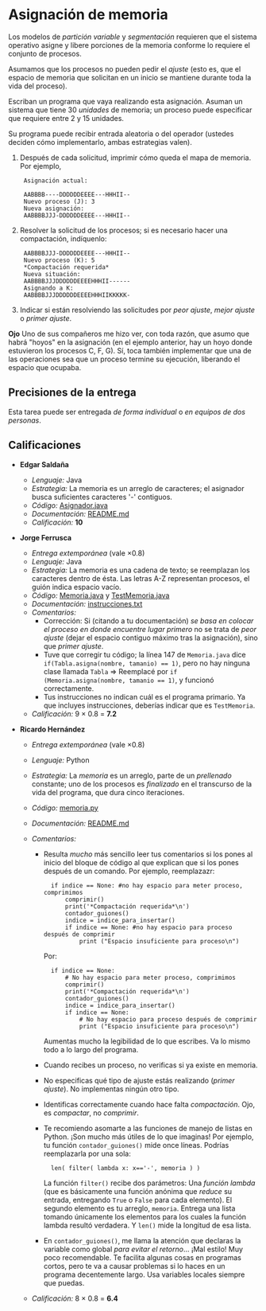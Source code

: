 # Asignación de memoria

Los modelos de _partición variable_ y _segmentación_ requieren que
el sistema operativo asigne y libere porciones de la memoria conforme
lo requiere el conjunto de procesos.

Asumamos que los procesos no pueden pedir el _ajuste_ (esto es, que
el espacio de memoria que solicitan en un inicio se mantiene durante
toda la vida del proceso).

Escriban un programa que vaya realizando esta asignación. Asuman un
sistema que tiene 30 _unidades_ de memoria; un proceso puede
especificar que requiere entre 2 y 15 unidades.

Su programa puede recibir entrada aleatoria o del operador (ustedes
deciden cómo implementarlo, ambas estrategias valen).

1. Después de cada solicitud, imprimir cómo queda el mapa de
   memoria. Por ejemplo,

	    Asignación actual:

		AABBBB----DDDDDDEEEE---HHHII--
		Nuevo proceso (J): 3
		Nueva asignación:
		AABBBBJJJ-DDDDDDEEEE---HHHII--

2. Resolver la solicitud de los procesos; si es necesario hacer una
   compactación, indíquenlo:

		AABBBBJJJ-DDDDDDEEEE---HHHII--
		Nuevo proceso (K): 5
		*Compactación requerida*
		Nueva situación:
		AABBBBJJJDDDDDDEEEEHHHII------
		Asignando a K:
		AABBBBJJJDDDDDDEEEEHHHIIKKKKK-

3. Indicar si están resolviendo las solicitudes por _peor ajuste_,
   _mejor ajuste_ o _primer ajuste_.

**Ojo** Uno de sus compañeros me hizo ver, con toda razón, que asumo
que habrá "hoyos" en la asignación (en el ejemplo anterior, hay un
hoyo donde estuvieron los procesos C, F, G). Sí, toca también
implementar que una de las operaciones sea que un proceso termine su
ejecución, liberando el espacio que ocupaba.

## Precisiones de la entrega

Esta tarea puede ser entregada _de forma individual_ o _en equipos de
dos personas_.

## Calificaciones
- **Edgar Saldaña**
  - *Lenguaje:* Java
  - *Estrategia:* La memoria es un arreglo de caracteres; el asignador
    busca suficientes caracteres '-' contiguos.
  - *Código:* [Asignador.java](./SaldañaEdgar/Asignador.java)
  - *Documentación:* [README.md](./SaldañaEdgar/README.md)
  - *Calificación:* **10**

- **Jorge Ferrusca**
  - *Entrega extemporánea* (vale ×0.8)
  - *Lenguaje:* Java
  - *Estrategia:* La memoria es una cadena de texto; se reemplazan los
    caracteres dentro de ésta. Las letras A-Z representan procesos, el
    guión indica espacio vacío.
  - *Código:* [Memoria.java](./FerruscaJorge/Memoria.java) y
    [TestMemoria.java](./FerruscaJorge/TestMemoria.java)
  - *Documentación:*
    [instrucciones.txt](./FerruscaJorge/instrucciones.txt)
  - *Comentarios:*
    - Corrección: Si (citando a tu documentación) *se basa en colocar
      el proceso en donde encuentre lugar primero* no se trata de
      *peor ajuste* (dejar el espacio contiguo máximo tras la
      asignación), sino que *primer ajuste*.
    - Tuve que corregir tu código; la línea 147 de `Memoria.java` dice
      `if(Tabla.asigna(nombre, tamanio) == 1)`, pero no hay ninguna
      clase llamada `Tabla` ⇒ Reemplacé por `if
      (Memoria.asigna(nombre, tamanio == 1)`, y funcionó
      correctamente.
    - Tus instrucciones no indican cuál es el programa primario. Ya
      que incluyes instrucciones, deberías indicar que es `TestMemoria`.
  - *Calificación:* 9 × 0.8 = **7.2**

- **Ricardo Hernández**
  - *Entrega extemporánea* (vale ×0.8)
  - *Lenguaje:* Python
  - *Estrategia:* La *memoria* es un arreglo, parte de un *prellenado*
    constante; uno de los procesos es *finalizado* en el transcurso de
    la vida del programa, que dura cinco iteraciones.
  - *Código:* [memoria.py](./HernándezRicardo/memoria.py)
  - *Documentación:* [README.md](./HernándezRicardo/README.md)
  - *Comentarios:*
	- Resulta *mucho* más sencillo leer tus comentarios si los pones
      al inicio del bloque de código al que explican que si los pones
      después de un comando. Por ejemplo, reemplazazr:

			if indice == None: #no hay espacio para meter proceso, comprimimos
				comprimir()
				print('*Compactación requerida*\n')
				contador_guiones()
				indice = indice_para_insertar()
				if indice == None: #no hay espacio para proceso después de comprimir
					print ("Espacio insuficiente para proceso\n")

	  Por:

			if indice == None:
				# No hay espacio para meter proceso, comprimimos
				comprimir()
				print('*Compactación requerida*\n')
				contador_guiones()
				indice = indice_para_insertar()
				if indice == None:
					# No hay espacio para proceso después de comprimir
					print ("Espacio insuficiente para proceso\n")

	  Aumentas mucho la legibilidad de lo que escribes. Va lo mismo
      todo a lo largo del programa.
    - Cuando recibes un proceso, no verificas si ya existe en
      memoria.
    - No especificas qué tipo de ajuste estás realizando (*primer
      ajuste*). No implementas ningún otro tipo.
    - Identificas correctamente cuando hace falta *compactación*. Ojo,
      es *compactar*, no *comprimir*.
    - Te recomiendo asomarte a las funciones de manejo de listas en
      Python. ¡Son mucho más útiles de lo que imaginas! Por ejemplo,
      tu función `contador_guiones()` mide once líneas. Podrías
      reemplazarla por una sola:

			len( filter( lambda x: x=='-', memoria ) )

      La función `filter()` recibe dos parámetros: Una *función
      lambda* (que es básicamente una función anónima que *reduce* su
      entrada, entregando `True` o `False` para cada elemento). El
      segundo elemento es tu arreglo, `memoria`. Entrega una lista
      tomando únicamente los elementos para los cuales la función
      lambda resultó verdadera. Y `len()` mide la longitud de esa
      lista.
    - En `contador_guiones()`, me llama la atención que declaras la
      variable como global *para evitar el retorno*... ¡Mal estilo!
      Muy poco recomendable. Te facilita algunas cosas en programas
      cortos, pero te va a causar problemas si lo haces en un programa
      decentemente largo. Usa variables locales siempre que puedas.

  - *Calificación:* 8 × 0.8 = **6.4**
